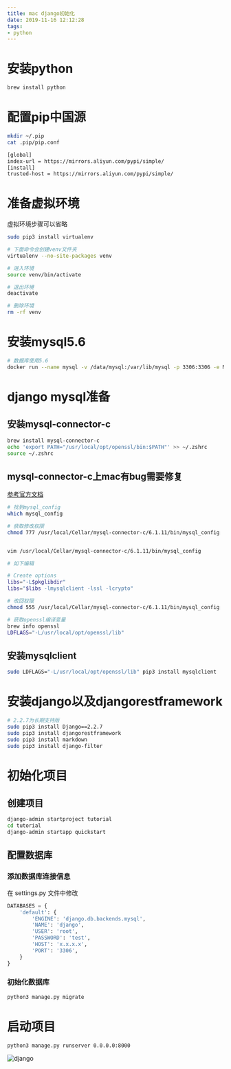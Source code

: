 ```yaml
---
title: mac django初始化
date: 2019-11-16 12:12:28
tags:
- python
---
```


# 安装python

```bash
brew install python
```

<!--more-->

# 配置pip中国源

```bash
mkdir ~/.pip
cat .pip/pip.conf

[global]
index-url = https://mirrors.aliyun.com/pypi/simple/
[install]
trusted-host = https://mirrors.aliyun.com/pypi/simple/
```


# 准备虚拟环境

虚拟环境步骤可以省略

```bash
sudo pip3 install virtualenv

# 下面命令会创建venv文件夹
virtualenv --no-site-packages venv

# 进入环境
source venv/bin/activate

# 退出环境
deactivate

# 删除环境
rm -rf venv
```

# 安装mysql5.6

```bash
# 数据库使用5.6
docker run --name mysql -v /data/mysql:/var/lib/mysql -p 3306:3306 -e MYSQL_ROOT_PASSWORD=test -d mysql:5.6
```

# django mysql准备

## 安装mysql-connector-c

```bash
brew install mysql-connector-c
echo 'export PATH="/usr/local/opt/openssl/bin:$PATH"' >> ~/.zshrc
source ~/.zshrc
```

## mysql-connector-c上mac有bug需要修复

[参考官方文档](https://pypi.org/project/mysqlclient) 

```bash
# 找到mysql_config
which mysql_config

# 获取修改权限
chmod 777 /usr/local/Cellar/mysql-connector-c/6.1.11/bin/mysql_config


vim /usr/local/Cellar/mysql-connector-c/6.1.11/bin/mysql_config

# 如下编辑

# Create options
libs="-L$pkglibdir"
libs="$libs -lmysqlclient -lssl -lcrypto"

# 改回权限
chmod 555 /usr/local/Cellar/mysql-connector-c/6.1.11/bin/mysql_config

# 获取openssl编译变量
brew info openssl
LDFLAGS="-L/usr/local/opt/openssl/lib"
```

## 安装mysqlclient

```bash
sudo LDFLAGS="-L/usr/local/opt/openssl/lib" pip3 install mysqlclient
```


# 安装django以及djangorestframework

```bash
# 2.2.7为长期支持版
sudo pip3 install Django==2.2.7 
sudo pip3 install djangorestframework
sudo pip3 install markdown
sudo pip3 install django-filter
```

# 初始化项目

## 创建项目

```bash
django-admin startproject tutorial
cd tutorial
django-admin startapp quickstart

```

## 配置数据库

### 添加数据库连接信息

在 settings.py 文件中修改

```python
DATABASES = {
    'default': {
        'ENGINE': 'django.db.backends.mysql',
        'NAME': 'django',
        'USER': 'root',
        'PASSWORD': 'test',
        'HOST': 'x.x.x.x',
        'PORT': '3306',
    }
}
```

### 初始化数据库

```bash
python3 manage.py migrate
```

# 启动项目

```bash
python3 manage.py runserver 0.0.0.0:8000
```

![django](https://qiniu.li-rui.top/django.png)